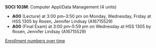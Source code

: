 **SOCI 103M**: Computer Appl/Data Management (4 units)

- **A00** (Lecture) at 3:00 pm–3:50 pm on Monday, Wednesday, Friday at HSS 1305 by Rosen, Jennifer Lindsay (A16715529)
- **A00** (Final Exam) at 3:00 pm–5:59 pm on Wednesday at HSS 1305 by Rosen, Jennifer Lindsay (A16715529)

[Enrollment numbers over time](./SOCI103M.tsv)
